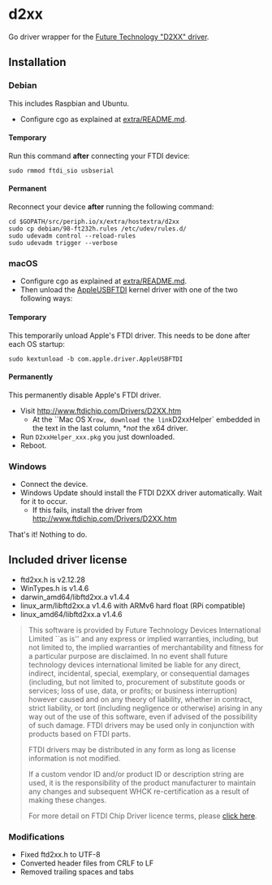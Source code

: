 # d2xx

Go driver wrapper for the [Future Technology "D2XX" driver](
http://www.ftdichip.com/Drivers/D2XX.htm).

## Installation

### Debian

This includes Raspbian and Ubuntu.

- Configure cgo as explained at
  [extra/README.md](https://github.com/periph/extra/tree/master/README.md#debian).


#### Temporary

Run this command **after** connecting your FTDI device:

```
sudo rmmod ftdi_sio usbserial
```


#### Permanent

Reconnect your device **after** running the following command:

```
cd $GOPATH/src/periph.io/x/extra/hostextra/d2xx
sudo cp debian/98-ft232h.rules /etc/udev/rules.d/
sudo udevadm control --reload-rules
sudo udevadm trigger --verbose
```


### macOS

- Configure cgo as explained at
  [extra/README.md](https://github.com/periph/extra/tree/master/README.md#macos).
- Then unload the
  [AppleUSBFTDI](https://developer.apple.com/library/content/technotes/tn2315/_index.html)
  kernel driver with one of the two following ways:


#### Temporary

This temporarily unload Apple's FTDI driver. This needs to be done after each
OS startup:

```
sudo kextunload -b com.apple.driver.AppleUSBFTDI
```


#### Permanently

This permanently disable Apple's FTDI driver.

- Visit http://www.ftdichip.com/Drivers/D2XX.htm
  - At the ``Mac OS X` row, download the link `D2xxHelper` embedded in the text
    in the last column, **not* the x64 driver.
- Run `D2xxHelper_xxx.pkg` you just downloaded.
- Reboot.


### Windows

- Connect the device.
- Windows Update should install the FTDI D2XX driver automatically. Wait for it
  to occur.
  - If this fails, install the driver from
    http://www.ftdichip.com/Drivers/D2XX.htm

That's it! Nothing to do.


## Included driver license

- ftd2xx.h is v2.12.28
- WinTypes.h is v1.4.6
- darwin_amd64/libftd2xx.a v1.4.4
- linux_arm/libftd2xx.a v1.4.6 with ARMv6 hard float (RPi compatible)
- linux_amd64/libftd2xx.a v1.4.6

> This software is provided by Future Technology Devices International Limited
> ``as is'' and any express or implied warranties, including, but not limited
> to, the implied warranties of merchantability and fitness for a particular
> purpose are disclaimed. In no event shall future technology devices
> international limited be liable for any direct, indirect, incidental, special,
> exemplary, or consequential damages (including, but not limited to,
> procurement of substitute goods or services; loss of use, data, or profits; or
> business interruption) however caused and on any theory of liability, whether
> in contract, strict liability, or tort (including negligence or otherwise)
> arising in any way out of the use of this software, even if advised of the
> possibility of such damage.  FTDI drivers may be used only in conjunction with
> products based on FTDI parts.
>
> FTDI drivers may be distributed in any form as long as license information is
> not modified.
>
> If a custom vendor ID and/or product ID or description string are used, it is
> the responsibility of the product manufacturer to maintain any changes and
> subsequent WHCK re-certification as a result of making these changes.
>
> For more detail on FTDI Chip Driver licence terms, please [click
> here](http://www.ftdichip.com/Drivers/FTDriverLicenceTermsSummary.htm).


### Modifications

- Fixed ftd2xx.h to UTF-8
- Converted header files from CRLF to LF
- Removed trailing spaces and tabs
